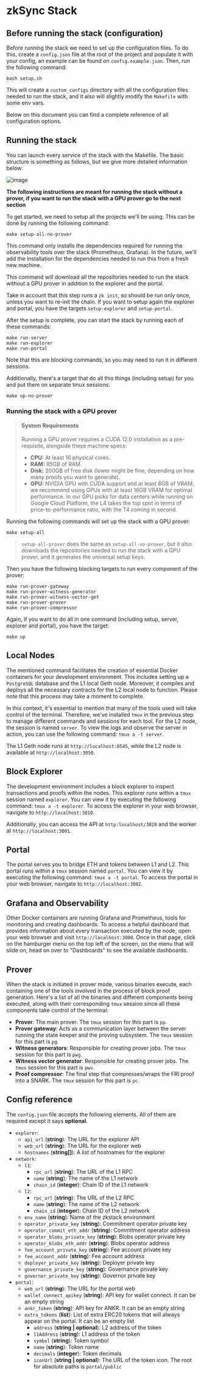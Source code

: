 # zkSync Stack

## Before running the stack (configuration)

Before running the stack we need to set up the configuration files. To do this, create a `config.json` file at the root of the project and populate it with your config, an example can be found on `config.example.json`. Then, run the following command:

```
bash setup.sh
```

This will create a `custom_configs` directory with all the configuration files needed to run the stack, and it also will slightly modify the `Makefile` with some env vars.

Below on this document you can find a complete reference of all configuration options.

## Running the stack

You can launch every service of the stack with the Makefile. The basic structure is something as follows, but we give more detailed information below:

![image](https://github.com/lambdaclass/zksync_stack/assets/30054528/2bcd8926-5719-4e46-983d-a6e135e7305b)

**The following instructions are meant for running the stack without a prover, if you want to run the stack with a GPU prover go to the next section**

To get started, we need to setup all the projects we'll be using. This can be done by running the following command:

```
make setup-all-no-prover
```

This command only installs the dependencies required for running the observability tools over the stack (Prometheus, Grafana). In the future, we'll add the installation for the dependencies needed to run this from a fresh new machine.

This command will download all the repositories needed to run the stack without a GPU prover in addition to the explorer and the portal.

Take in account that this step runs a `zk init`, so should be run only once, unless you want to re-init the chain. If you want to setup again the explorer and portal, you have the targets `setup-explorer` and `setup-portal`.

After the setup is complete, you can start the stack by running each of these commands:

```
make run-server
make run-explorer
make run-portal
```

Note that this are blocking commands, so you may need to run it in different sessions.

Additionally, there's a target that do all this things (including setup) for you and put them on separate tmux sessions: 

```
make up-no-prover
```

### Running the stack with a GPU prover

> #### System Requirements
>
> Running a GPU prover requires a CUDA 12.0 installation as a pre-requisite, alongside these machine specs:
>
> - **CPU:** At least 16 physical cores.
> - **RAM:** 85GB of RAM.
> - **Disk:** 200GB of free disk (lower might be fine, depending on how many proofs you want to generate).
>- **GPU:** NVIDIA GPU with CUDA support and at least 6GB of VRAM, we recommend using GPUs with at least 16GB VRAM for optimal performance. In our GPU picks for data centers while running on Google Cloud Platform, the L4 takes the top spot in terms of price-to-performance ratio, with the T4 coming in second.

Running the following commands will set up the stack with a GPU prover:

```
make setup-all
```

> `setup-all-prover` does the same as `setup-all-no-prover`, but it also downloads the repositories needed to run the stack with a GPU prover, and it generates the universal setup keys.

Then you have the following blocking targets to run every component of the prover:

```
make run-prover-gateway
make run-prover-witness-generator
make run-prover-witness-vector-get
make run-prover-prover
make run-prover-compressor
```

Again, if you want to do all in one command (including setup, server, explorer and portal), you have the target:

```
make up
```

## Local Nodes

The mentioned command facilitates the creation of essential Docker containers for your development environment. This includes setting up a `PostgreSQL` database and the L1 local Geth node. Moreover, it compiles and deploys all the necessary contracts for the L2 local node to function. Please note that this process may take a moment to complete.

In this context, it's essential to mention that many of the tools used will take control of the terminal. Therefore, we've installed `tmux` in the previous step to manage different commands and sessions for each tool. For the L2 node, the session is named `server`. To view the logs and observe the server in action, you can use the following command: `tmux a -t server`.

The L1 Geth node runs at `http://localhost:8545`, while the L2 node is available at `http://localhost:3050`.

## Block Explorer

The development environment includes a block explorer to inspect transactions and proofs within the nodes. This explorer runs within a `tmux` session named `explorer`. You can view it by executing the following command: `tmux a -t explorer`. To access the explorer in your web browser, navigate to `http://localhost:3010`.

Additionally, you can access the API at `http:localhost/3020` and the worker at `http://localhost:3001`.

## Portal

The portal serves you to bridge ETH and tokens between L1 and L2. This portal runs within a `tmux` session named `portal`. You can view it by executing the following command: `tmux a -t portal`. To access the portal in your web browser, navigate to `http://localhost:3002`.

## Grafana and Observability

Other Docker containers are running Grafana and Prometheus, tools for monitoring and creating dashboards. To access a helpful dashboard that provides information about every transaction executed by the node, open your web browser and visit `http://localhost:3000`. Once in that page, click on the hamburger menu on the top left of the screen, on the menu that will slide on, head on over to "Dashboards" to see the available dashboards.

## Prover

When the stack is initiated in prover mode, various binaries execute, each containing one of the tools involved in the process of block proof generation. Here's a list of all the binaries and different components being executed, along with their corresponding `tmux` session since all these components take control of the terminal:

- **Prover**: The main prover. The `tmux` session for this part is `pp`.
- **Prover gateway**: Acts as a communication layer between the server running the state keeper and the proving subsystem. The `tmux` session for this part is `pg`.
- **Witness generators**: Responsible for creating prover jobs. The `tmux` session for this part is `pwg`.
- **Witness vector generator**: Responsible for creating prover jobs. The `tmux` session for this part is `pwv`.
- **Proof compressor**: The final step that compresses/wraps the FRI proof into a SNARK. The `tmux` session for this part is `pc`.

## Config reference

The `config.json` file accepts the following elements. All of them are required except it says **optional**.

- `explorer`:
    - `api_url` (**string**): The URL for the explorer API
    - `web_url` (**string**): The URL for the explorer web
    - `hostnames` (**string[]**): A list of hostnames for the explorer
- `network`:
    - `l1`:
        - `rpc_url` (**string**): The URL of the L1 RPC
        - `name` (**string**): The name of the L1 network
        - `chain_id` (**integer**): Chain ID of the L1 network
    - `l2`:
        - `rpc_url` (**string**): The URL of the L2 RPC
        - `name` (**string**): The name of the L2 network
        - `chain_id` (**integer**): Chain ID of the L2 network
    - `env_name` (**string**): Name of the zkstack environment
    - `operator_private_key` (**string**): Commitment operator private key
    - `operator_commit_eth_addr` (**string**): Commitment operator address
    - `operator_blobs_private_key` (**string**): Blobs operator private key
    - `operator_blobs_eth_addr` (**string**): Blobs operator address
    - `fee_account_private_key` (**string**): Fee account private key
    - `fee_account_addr` (**string**): Fee account address
    - `deployer_private_key` (**string**): Deployer private key
    - `governance_private_key` (**string**): Governance private key
    - `governor_private_key` (**string**): Governor private key
- `portal`:
    - `web_url` (**string**): The URL for the portal web
    - `wallet_connect_apikey` (**string**): API key for wallet connect. It can be an empty string
    - `ankr_token` (**string**): API key for ANKR. It can be an empty string
    - `extra_tokens` (**list**): List of extra ERC20 tokens that will always appear on the portal. It can be an empty list
        - `address` (**string | optional**): L2 address of the token
        - `l1Address` (**string**): L1 address of the token
        - `symbol` (**string**): Token symbol
        - `name` (**string**): Token name
        - `decimals` (**integer**): Token decimals
        - `iconUrl` (**string | optional**): The URL of the token icon. The root for absolute paths is `portal/public`
